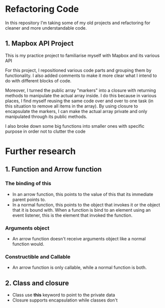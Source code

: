 # Refactoring Code
In this repository I'm taking some of my old projects and refactoring for cleaner and more understandable code.

## 1. Mapbox API Project
This is my practice project to familiarise myself with Mapbox and its various API

For this project, I repositioned various code parts and grouping them by functionality. I also added comments to make it more clear what I intend to do with different blocks of code.

Moreover, I turned the public array "markers" into a closure with returning methods to manipulate the actual array inside. I do this because in various places, I find myself reusing the same code over and over to one task (in this situation to remove all items in the array). By using closure to encapsulate the markers, I can make the actual array private and only manipulated through its public methods.

I also broke down some big functions into smaller ones with specific purpose in order not to clutter the code

# Further research

## 1. Function and Arrow function
### The binding of **this**
- In an arrow function, this points to the value of this that its immediate parent points to.
- In a normal function, this points to the object that invokes it or the object that it is bound with. When a function is bind to an element using an event listener, this is the element that invoked the function.

### Arguments object
- An arrow function doesn't receive arguments object like a normal function would.

### Constructible and Callable
- An arrow function is only callable, while a normal function is both.

## 2. Class and closure
- Class use **this** keyword to point to the private data
- Closure supports encapsulation while classes don't
